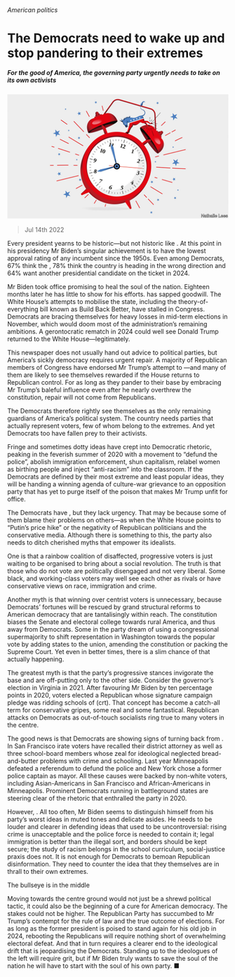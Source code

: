 ###### American politics

# The Democrats need to wake up and stop pandering to their extremes 

##### For the good of America, the governing party urgently needs to take on its own activists 

![image](images/20220716_LDD002.jpg) 

> Jul 14th 2022 

Every president yearns to be historic—but not historic like . At this point in his presidency Mr Biden’s singular achievement is to have the lowest approval rating of any incumbent since the 1950s. Even among Democrats, 67% think the , 78% think the country is heading in the wrong direction and 64% want another presidential candidate on the ticket in 2024. 

Mr Biden took office promising to heal the soul of the nation. Eighteen months later he has little to show for his efforts.  has sapped goodwill. The White House’s attempts to mobilise the state, including the theory-of-everything bill known as Build Back Better, have stalled in Congress. Democrats are bracing themselves for heavy losses in mid-term elections in November, which would doom most of the administration’s remaining ambitions. A gerontocratic rematch in 2024 could well see Donald Trump returned to the White House—legitimately.

This newspaper does not usually hand out advice to political parties, but America’s sickly democracy requires urgent repair. A majority of Republican members of Congress have endorsed Mr Trump’s attempt to —and many of them are likely to see themselves rewarded if the House returns to Republican control. For as long as they pander to their base by embracing Mr Trump’s baleful influence even after he nearly overthrew the constitution, repair will not come from Republicans. 

The Democrats therefore rightly see themselves as the only remaining guardians of America’s political system. The country needs parties that actually represent voters, few of whom belong to the extremes. And yet Democrats too have fallen prey to their activists.

Fringe and sometimes dotty ideas have crept into Democratic rhetoric, peaking in the feverish summer of 2020 with a movement to “defund the police”, abolish immigration enforcement, shun capitalism, relabel women as birthing people and inject “anti-racism” into the classroom. If the Democrats are defined by their most extreme and least popular ideas, they will be handing a winning agenda of culture-war grievance to an opposition party that has yet to purge itself of the poison that makes Mr Trump unfit for office. 

The Democrats have , but they lack urgency. That may be because some of them blame their problems on others—as when the White House points to “Putin’s price hike” or the negativity of Republican politicians and the conservative media. Although there is something to this, the party also needs to ditch cherished myths that empower its idealists. 

One is that a rainbow coalition of disaffected, progressive voters is just waiting to be organised to bring about a social revolution. The truth is that those who do not vote are politically disengaged and not very liberal. Some black,  and working-class voters may well see each other as rivals or have conservative views on race, immigration and crime. 

Another myth is that winning over centrist voters is unnecessary, because Democrats’ fortunes will be rescued by grand structural reforms to American democracy that are tantalisingly within reach. The constitution biases the Senate and electoral college towards rural America, and thus away from Democrats. Some in the party dream of using a congressional supermajority to shift representation in Washington towards the popular vote by adding states to the union, amending the constitution or packing the Supreme Court. Yet even in better times, there is a slim chance of that actually happening.

The greatest myth is that the party’s progressive stances invigorate the base and are off-putting only to the other side. Consider the governor’s election in Virginia in 2021. After favouring Mr Biden by ten percentage points in 2020, voters elected a Republican whose signature campaign pledge was ridding schools of  (crt). That concept has become a catch-all term for conservative gripes, some real and some fantastical. Republican attacks on Democrats as out-of-touch socialists ring true to many voters in the centre. 

The good news is that Democrats are showing signs of turning back from . In San Francisco irate voters have recalled their district attorney as well as three school-board members whose zeal for ideological neglected bread-and-butter problems with crime and schooling. Last year Minneapolis defeated a referendum to defund the police and New York chose a former police captain as mayor. All these causes were backed by non-white voters, including Asian-Americans in San Francisco and African-Americans in Minneapolis. Prominent Democrats running in battleground states are steering clear of the rhetoric that enthralled the party in 2020.

However, . All too often, Mr Biden seems to distinguish himself from his party’s worst ideas in muted tones and delicate asides. He needs to be louder and clearer in defending ideas that used to be uncontroversial: rising crime is unacceptable and the police force is needed to contain it; legal immigration is better than the illegal sort, and borders should be kept secure; the study of racism belongs in the school curriculum, social-justice praxis does not. It is not enough for Democrats to bemoan Republican disinformation. They need to counter the idea that they themselves are in thrall to their own extremes.

The bullseye is in the middle

Moving towards the centre ground would not just be a shrewd political tactic, it could also be the beginning of a cure for American democracy. The stakes could not be higher. The Republican Party has succumbed to Mr Trump’s contempt for the rule of law and the true outcome of elections. For as long as the former president is poised to stand again for his old job in 2024, rebooting the Republicans will require nothing short of overwhelming electoral defeat. And that in turn requires a clearer end to the ideological drift that is jeopardising the Democrats. Standing up to the ideologues of the left will require grit, but if Mr Biden truly wants to save the soul of the nation he will have to start with the soul of his own party. ■


